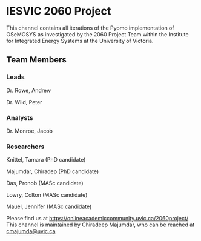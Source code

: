 # IESVIC 2060 Project
This channel contains all iterations of the Pyomo implementation of OSeMOSYS as investigated by the 2060 Project Team within the Institute for Integrated Energy Systems at the University of Victoria. 

## Team Members

### Leads

Dr. Rowe, Andrew

Dr. Wild, Peter

### Analysts

Dr. Monroe, Jacob

### Researchers

Knittel, Tamara (PhD candidate)

Majumdar, Chiradep (PhD candidate)

Das, Pronob (MASc candidate)

Lowry, Colton (MASc candidate)

Mauel, Jennifer (MASc candidate)

Please find us at https://onlineacademiccommunity.uvic.ca/2060project/
This channel is maintained by Chiradeep Majumdar, who can be reached at cmajumda@uvic.ca
